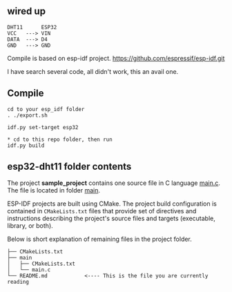 ## wired up
```
DHT11      ESP32
VCC   ---> VIN
DATA  ---> D4
GND   ---> GND
```
Compile is based on esp-idf project. https://github.com/espressif/esp-idf.git

I have search several code, all didn't work, this an avail one.

## Compile
```
cd to your esp_idf folder
. ./export.sh

idf.py set-target esp32

* cd to this repo folder, then run
idf.py build
```
## esp32-dht11 folder contents

The project **sample_project** contains one source file in C language [main.c](main/main.c). The file is located in folder [main](main).

ESP-IDF projects are built using CMake. The project build configuration is contained in `CMakeLists.txt`
files that provide set of directives and instructions describing the project's source files and targets
(executable, library, or both). 

Below is short explanation of remaining files in the project folder.

```
├── CMakeLists.txt
├── main
│   ├── CMakeLists.txt
│   └── main.c
└── README.md            <---- This is the file you are currently reading
```
